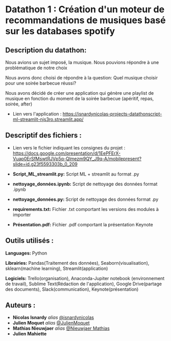 # Datathon 1 : Création d'un moteur de recommandations de musiques basé sur les databases spotify

## Description du datathon:
Nous avions un sujet imposé, la musique. Nous pouvions répondre à une problématique de notre choix

Nous avons donc choisi de répondre à la question:
Quel musique choisir pour une soirée barbecue réussi?

Nous avons décidé de créer une application qui génère une playlist de musique en fonction du moment de la soirée barbecue (apéritif, repas, soirée, after)

- Lien vers l'application : https://isnardynicolas-projects-datathonscript-ml-streamlit-njs3ro.streamlit.app/

## Descriptif des fichiers : 
- Lien vers le fichier indiquant les consignes du projet : https://docs.google.com/presentation/d/1EePFErX-Vuap0ErSfMswtRJVp5q-Qlmezm9QY_J9q-A/mobilepresent?slide=id.g23f5593303b_0_209

- **Script_ML_streamlit.py:** Script ML + streamlit au format .py 

- **nettoyage_données.ipynb:** Script de nettoyage des données format .ipynb

- **nettoyage_données.py:** Script de nettoyage des données format .py 

- **requirements.txt:** Fichier .txt comportant les versions des modules à importer

- **Présentation.pdf:** Fichier .pdf comportant la présentation Keynote

## Outils utilisés : 

**Languages:** Python

**Librairies:** Pandas(Traitement des données), Seaborn(visualisation), sklearn(machine learning), Streamlit(application)

**Logiciels:** Trello(organisation), Anaconda-Jupiter notebook (environnement de travail), Sublime Text(Rédaction de l'application), Google Drive(partage des documents), Slack(communication), Keynote(présentation)

## Auteurs : 

- **Nicolas Isnardy** _alias_ [@isnardynicolas](https://github.com/isnardynicolas)
- **Julien Moquet** _alias_ [@JulienMoquet](https://github.com/JulienMoquet)
- **Mathias Nieuwjaer** _alias_ [@Nieuwjaer Mathias](https://github.com/NMathias59)
- **Julien Mahiette**

